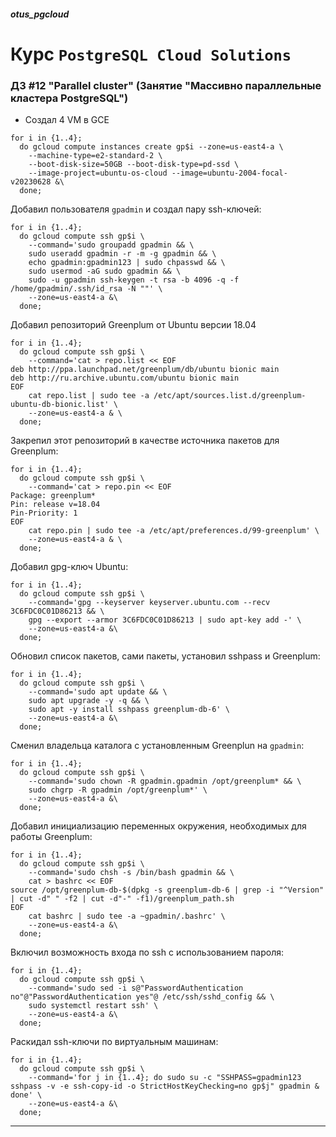 ##### otus_pgcloud
# Курс `PostgreSQL Cloud Solutions`
### ДЗ #12 "Parallel cluster" (Занятие "Массивно параллельные кластера PostgreSQL")

- Создал 4 VM в GCE
```
for i in {1..4};
  do gcloud compute instances create gp$i --zone=us-east4-a \
    --machine-type=e2-standard-2 \
    --boot-disk-size=50GB --boot-disk-type=pd-ssd \
    --image-project=ubuntu-os-cloud --image=ubuntu-2004-focal-v20230628 &\
  done;
```
Добавил пользователя `gpadmin` и создал пару ssh-ключей:
```
for i in {1..4};
  do gcloud compute ssh gp$i \
    --command='sudo groupadd gpadmin && \
    sudo useradd gpadmin -r -m -g gpadmin && \
    echo gpadmin:gpadmin123 | sudo chpasswd && \
    sudo usermod -aG sudo gpadmin && \
    sudo -u gpadmin ssh-keygen -t rsa -b 4096 -q -f /home/gpadmin/.ssh/id_rsa -N ""' \
    --zone=us-east4-a &\
  done;
```
Добавил репозиторий Greenplum от Ubuntu версии 18.04
```
for i in {1..4};
  do gcloud compute ssh gp$i \
    --command='cat > repo.list << EOF 
deb http://ppa.launchpad.net/greenplum/db/ubuntu bionic main
deb http://ru.archive.ubuntu.com/ubuntu bionic main
EOF
    cat repo.list | sudo tee -a /etc/apt/sources.list.d/greenplum-ubuntu-db-bionic.list' \
    --zone=us-east4-a & \
  done;
```
Закрепил этот репозиторий в качестве источника пакетов для Greenplum:
```
for i in {1..4};
  do gcloud compute ssh gp$i \
    --command='cat > repo.pin << EOF 
Package: greenplum*
Pin: release v=18.04
Pin-Priority: 1
EOF
    cat repo.pin | sudo tee -a /etc/apt/preferences.d/99-greenplum' \
    --zone=us-east4-a & \
  done;
```
Добавил gpg-ключ Ubuntu:
```
for i in {1..4};
  do gcloud compute ssh gp$i \
    --command='gpg --keyserver keyserver.ubuntu.com --recv 3C6FDC0C01D86213 && \
    gpg --export --armor 3C6FDC0C01D86213 | sudo apt-key add -' \
    --zone=us-east4-a &\
  done;
```
Обновил список пакетов, сами пакеты, установил sshpass и Greenplum:
```
for i in {1..4};
  do gcloud compute ssh gp$i \
    --command='sudo apt update && \
    sudo apt upgrade -y -q && \
    sudo apt -y install sshpass greenplum-db-6' \
    --zone=us-east4-a &\
  done;
```
Сменил владельца каталога с установленным Greenplun на `gpadmin`:
```
for i in {1..4};
  do gcloud compute ssh gp$i \
    --command='sudo chown -R gpadmin.gpadmin /opt/greenplum* && \
    sudo chgrp -R gpadmin /opt/greenplum*' \
    --zone=us-east4-a &\
  done;
```
Добавил инициализацию переменных окружения, необходимых для работы
Greenplum:
```
for i in {1..4};
  do gcloud compute ssh gp$i \
    --command='sudo chsh -s /bin/bash gpadmin && \
    cat > bashrc << EOF
source /opt/greenplum-db-$(dpkg -s greenplum-db-6 | grep -i "^Version" | cut -d" " -f2 | cut -d"-" -f1)/greenplum_path.sh
EOF
    cat bashrc | sudo tee -a ~gpadmin/.bashrc' \
    --zone=us-east4-a &\
  done;
```
Включил возможность входа по ssh с использованием пароля:
```
for i in {1..4};
  do gcloud compute ssh gp$i \
    --command='sudo sed -i s@"PasswordAuthentication no"@"PasswordAuthentication yes"@ /etc/ssh/sshd_config && \
    sudo systemctl restart ssh' \
    --zone=us-east4-a &\
  done;
```
Раскидал ssh-ключи по виртуальным машинам:
```
for i in {1..4};
  do gcloud compute ssh gp$i \
    --command='for j in {1..4}; do sudo su -c "SSHPASS=gpadmin123 sshpass -v -e ssh-copy-id -o StrictHostKeyChecking=no gp$j" gpadmin & done' \
    --zone=us-east4-a &\
  done;
```




---
